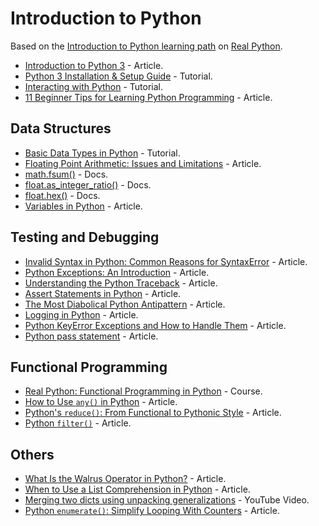 # Introduction to Python

Based on the [Introduction to Python learning path](https://realpython.com/learning-paths/python3-introduction/) on [Real Python](https://realpython.com/).

* [Introduction to Python 3](https://realpython.com/python-introduction/) - Article.
* [Python 3 Installation & Setup Guide](https://realpython.com/installing-python/) - Tutorial.
* [Interacting with Python](https://realpython.com/interacting-with-python/) - Tutorial.
* [11 Beginner Tips for Learning Python Programming](https://realpython.com/python-beginner-tips/) - Article.

## Data Structures

* [Basic Data Types in Python](https://realpython.com/python-data-types/) - Tutorial.
* [Floating Point Arithmetic: Issues and Limitations](https://docs.python.org/3.6/tutorial/floatingpoint.html) - Article.
* [math.fsum()](https://docs.python.org/3.6/library/math.html#math.fsum) - Docs.
* [float.as_integer_ratio()](https://docs.python.org/3.6/library/stdtypes.html#float.as_integer_ratio) - Docs.
* [float.hex()](https://docs.python.org/3.6/library/stdtypes.html#float.hex) - Docs.
* [Variables in Python](https://realpython.com/python-variables/) - Article.

## Testing and Debugging

* [Invalid Syntax in Python: Common Reasons for SyntaxError](https://realpython.com/invalid-syntax-python/) - Article.
* [Python Exceptions: An Introduction](https://realpython.com/python-exceptions/) - Article.
* [Understanding the Python Traceback](https://realpython.com/python-traceback/) - Article.
* [Assert Statements in Python](https://dbader.org/blog/python-assert-tutorial) - Article.
* [The Most Diabolical Python Antipattern](https://realpython.com/the-most-diabolical-python-antipattern/) - Article.
* [Logging in Python](https://realpython.com/python-logging/) - Article.
* [Python KeyError Exceptions and How to Handle Them](https://realpython.com/python-keyerror/) - Article.
* [Python pass statement](https://www.programiz.com/python-programming/pass-statement) - Article.

## Functional Programming

* [Real Python: Functional Programming in Python](https://realpython.com/courses/functional-programming-python/) - Course.
* [How to Use `any()` in Python](https://realpython.com/any-python/) - Article.
* [Python's `reduce()`: From Functional to Pythonic Style](https://realpython.com/python-reduce-function/) - Article.
* [Python `filter()`](https://www.programiz.com/python-programming/methods/built-in/filter) - Article.

## Others

* [What Is the Walrus Operator in Python?](https://medium.com/better-programming/what-is-the-walrus-operator-in-python-5846eaeb9d95) - Article.
* [When to Use a List Comprehension in Python](https://realpython.com/list-comprehension-python/) - Article.
* [Merging two dicts using unpacking generalizations](https://youtu.be/Duexw08KaC8) - YouTube Video.
* [Python `enumerate()`: Simplify Looping With Counters](https://realpython.com/python-enumerate/) - Article.
